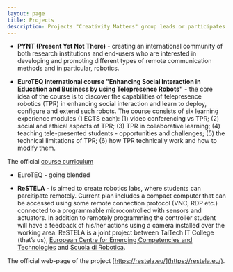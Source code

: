 ```yaml
---
layout: page
title: Projects
description: Projects "Creativity Matters" group leads or participates in
---
```


+ **PYNT (Present Yet Not There)** -  creating an international community of both research institutions and end-users who are interested in developing and promoting different types of remote communication methods and in particular, robotics.

+ **EuroTEQ international course "Enhancing Social Interaction in Education and Business by using Telepresence Robots"** - the core idea of the course is to discover the capabilities of telepresence robotics (TPR) in enhancing social interaction and learn to deploy, configure and extend such robots. The course consists of six learning experience modules (1 ECTS each): (1) video conferencing vs TPR; (2) social and ethical aspects of TPR; (3) TPR in collaborative learning; (4) teaching tele-presented students - opportunities and challenges; (5) the technical limitations of TPR; (6) how TPR technically work and how to modify them.

The official [course curriculum](documents/Enhancing-Social-Interaction-in-Education-and-Business-by-using-Telepresence-Robots-ICY0032.pdf)

+  EuroTEQ  - going blended

+ **ReSTELA** -  is aimed to create robotics labs, where students can parcitipate remotely. Current plan includes a compact computer that can be accessed using some remote connection protocol (VNC, RDP etc.) connected to a programmable microcontrolled with sensors and actuators. In addition to remotely programming the controller student will have a feedback of his/her actions using a camera installed over the working area.
ReSTELA is a joint project between TalTech IT College (that’s us), [European Centre for Emerging Competencies and Technologies](https://ecect.eu/) and [Scuola di Robotica](https://www.scuoladirobotica.it/en/home-eng/).

The official web-page of the project [https://restela.eu/](https://restela.eu/).


<!-- This is a pragraph. Pellentesque habitant morbi tristique senectus et netus et malesuada fames ac turpis egestas. Vestibulum tortor quam, feugiat vitae, ultricies eget, tempor sit amet, ante. Donec eu libero sit amet quam egestas semper. Aenean ultricies mi vitae est. Mauris placerat eleifend leo. Quisque sit amet est et sapien ullamcorper pharetra. Vestibulum erat wisi, condimentum sed, commodo vitae, ornare sit amet, wisi. Aenean fermentum, elit eget tincidunt condimentum, eros ipsum rutrum orci, sagittis tempus lacus enim ac dui. Donec non enim in turpis pulvinar facilisis. Ut felis.

# Heading 1

**Quisque facilisis erat a dui**. Nam malesuada ornare dolor. Cras gravida, diam sit amet rhoncus ornare, erat elit consectetuer erat, id egestas pede nibh eget odio. Proin tincidunt, velit vel porta elementum, magna diam molestie sapien, non aliquet massa pede eu diam. Aliquam iaculis. Fusce et ipsum et nulla tristique facilisis.

## Heading 2

Lorem ipsum dolor sit amet, consectetuer adipiscing elit. Morbi commodo, ipsum sed pharetra gravida, orci magna rhoncus neque, id pulvinar odio lorem non turpis. Nullam sit amet enim. Suspendisse id velit vitae ligula volutpat condimentum. Aliquam erat volutpat. Sed quis velit. Nulla facilisi. Nulla libero.

### Heading 3

Lorem ipsum dolor sit amet, consectetuer adipiscing elit. Morbi commodo, ipsum sed pharetra gravida, orci magna rhoncus neque, id pulvinar odio lorem non turpis. Nullam sit amet enim. Suspendisse id velit vitae ligula volutpat condimentum. Aliquam erat volutpat. Sed quis velit. Nulla facilisi. Nulla libero.

#### Heading 4

Quisque facilisis erat a dui. Nam malesuada ornare dolor. Cras gravida, diam sit amet rhoncus ornare, erat elit consectetuer erat, id egestas pede nibh eget odio. Proin tincidunt, velit vel porta elementum, magna diam molestie sapien, non aliquet massa pede eu diam. Aliquam iaculis.

##### Heading 5

Curabitur pellentesque facilisis orci, ut rhoncus nulla scelerisque ac. Integer in magna vel justo venenatis ornare vitae vel sem.

###### Heading 6

Nulla tempus tortor nec nunc volutpat commodo. Vivamus efficitur imperdiet velit sagittis pellentesque. In fringilla dui nec dolor sollicitudin, et scelerisque elit pellentesque. Integer vestibulum viverra sem, vel ornare nibh. Proin lobortis elit nunc, ut consequat elit vulputate sit amet.

## Emphasis

**This is bold text**

*This is italic text*

~~Strikethrough~~

## Links

[I'm an inline-style link](https://www.google.com)

[I'm an inline-style link with title](https://www.google.com "Google's Homepage")

## Quoting

>“Creativity is allowing yourself to make mistakes. Design is knowing which ones to keep.”

Lorem ipsum dolor sit amet, `consectetuer adipiscing` elit. Morbi commodo, ipsum sed pharetra gravida, orci magna rhoncus neque, id pulvinar odio lorem non turpis. Nullam sit amet enim. Suspendisse id velit vitae ligula volutpat condimentum. Aliquam erat volutpat. Sed quis velit. Nulla facilisi. Nulla libero.

***

## Code Blocks

```css
#header h1 { 
  color: #fff;
  margin-bottom: 1.5em; 
}

.author-avatar {
  border-radius: 5px;
  display: block;
  height: 60px;   
  margin-right: 30px;
  width: 60px;
}
```

```javascript
// Simple map
var map;
function initMap() {
  map = new google.maps.Map(document.getElementById('map'), {
    center: {lat: -34.397, lng: 150.644},
    zoom: 8
  });
}
```

```json
{"menu": {
  "id": "file",
  "value": "File",
  "popup": {
    "menuitem": [
      {"value": "New", "onclick": "CreateNewDoc()"},
      {"value": "Open", "onclick": "OpenDoc()"},
      {"value": "Close", "onclick": "CloseDoc()"}
    ]
  }
}}
```

```yml
sass:
  input_file: sass/main.scss.njk
  output_file: assets/css/main.css
  indentWidth: 4
  outputStyle: nested
  precision: 10
```

```
No language indicated, so no syntax highlighting. 
```

Inline `code` has `back-ticks around` it.

## Videos

<iframe src="https://player.vimeo.com/video/153339497?byline=0" width="500" height="281" frameborder="0" webkitallowfullscreen mozallowfullscreen allowfullscreen></iframe>

[Terraforming](https://vimeo.com/153339497) from [Studio Swine](https://vimeo.com/studioswine) on [Vimeo](https://vimeo.com)

## Full Width Image

Images work too! Already know the URL of the image you want to include in your article? Simply paste it in like this to make it show up:

{% include image_full.html imageurl="/images/apple-watch-in-car.jpg" title="Apple" caption="This is the caption" %}

Lorem ipsum dolor sit amet, `consectetuer adipiscing` elit. Morbi commodo, ipsum sed pharetra gravida, orci magna rhoncus neque, id pulvinar odio lorem non turpis. Nullam sit amet enim. Suspendisse id velit vitae ligula volutpat condimentum. Aliquam erat volutpat. Sed quis velit. Nulla facilisi. Nulla libero.

## Regular Image

{% include image_caption.html imageurl="/images/apple-watch-in-car.jpg" title="Apple Super" caption="This is the caption" %}

Lorem ipsum dolor sit amet, `consectetuer adipiscing` elit. Morbi commodo, ipsum sed pharetra gravida, orci magna rhoncus neque, id pulvinar odio lorem non turpis. Nullam sit amet enim. Suspendisse id velit vitae ligula volutpat condimentum. Aliquam erat volutpat. Sed quis velit. Nulla facilisi. Nulla libero. Lorem ipsum dolor sit amet, `consectetuer adipiscing` elit. Morbi commodo, ipsum sed pharetra gravida, orci magna rhoncus neque, id pulvinar odio lorem non turpis. Nullam sit amet enim. Suspendisse id velit vitae ligula volutpat condimentum. Aliquam erat volutpat. Sed quis velit. Nulla facilisi. Nulla libero.

## Lists

Here is an unordered list of items, typically rendered as a bulleted list:

+ Donec non tortor in arcu mollis feugiat
+ Lorem ipsum dolor sit amet, consectetuer adipiscing elit
+ Donec id eros eget quam aliquam gravida
+ Vivamus convallis urna id felis
+ Nulla porta tempus sapien

Here is an ordered list of items, typically rendered as a numbered list:

1. Donec non tortor in arcu mollis feugiat
2. Lorem ipsum dolor sit amet, consectetuer adipiscing elit
3. Donec id eros eget quam aliquam gravida
4. Vivamus convallis urna id felis
5. Nulla porta tempus sapien

### Tables

| Title | Title |
| ------| ----- |
| Text  | Text  |
| Text  | Text  |
| Text  | Text  | -->
